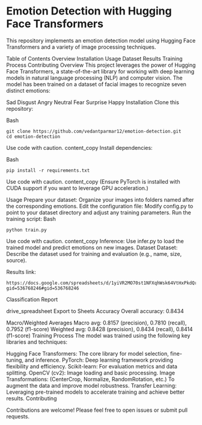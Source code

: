 # Emotion Detection with Hugging Face Transformers
This repository implements an emotion detection model using Hugging Face Transformers and a variety of image processing techniques.

Table of Contents
Overview
Installation
Usage
Dataset
Results
Training Process
Contributing
Overview
This project leverages the power of Hugging Face Transformers, a state-of-the-art library for working with deep learning models in natural language processing (NLP) and computer vision. The model has been trained on a dataset of facial images to recognize seven distinct emotions:

Sad
Disgust
Angry
Neutral
Fear
Surprise
Happy
Installation
Clone this repository:

Bash
```
git clone https://github.com/vedantparmar12/emotion-detection.git
cd emotion-detection
```
Use code with caution.
content_copy
Install dependencies:

Bash
```
pip install -r requirements.txt
```
Use code with caution.
content_copy
(Ensure PyTorch is installed with CUDA support if you want to leverage GPU acceleration.)

Usage
Prepare your dataset: Organize your images into folders named after the corresponding emotions.
Edit the configuration file: Modify config.py to point to your dataset directory and adjust any training parameters.
Run the training script:
Bash
```
python train.py
```
Use code with caution.
content_copy
Inference: Use infer.py to load the trained model and predict emotions on new images.
Dataset
Dataset: Describe the dataset used for training and evaluation (e.g., name, size, source).

Results link:
```
https://docs.google.com/spreadsheets/d/1yiVR2MO70st1NFXqhWsk64VtHxPkdQrCSDXfXE8reOU/edit?gid=536768246#gid=536768246
```
Classification Report

drive_spreadsheet
Export to Sheets
Accuracy
Overall accuracy: 0.8434

Macro/Weighted Averages
Macro avg: 0.8157 (precision), 0.7810 (recall), 0.7952 (f1-score)
Weighted avg: 0.8428 (precision), 0.8434 (recall), 0.8414 (f1-score)
Training Process
The model was trained using the following key libraries and techniques:

Hugging Face Transformers: The core library for model selection, fine-tuning, and inference.
PyTorch: Deep learning framework providing flexibility and efficiency.
Scikit-learn: For evaluation metrics and data splitting.
OpenCV (cv2): Image loading and basic processing.
Image Transformations: (CenterCrop, Normalize, RandomRotation, etc.) To augment the data and improve model robustness.
Transfer Learning: Leveraging pre-trained models to accelerate training and achieve better results.
Contributing


Contributions are welcome! Please feel free to open issues or submit pull requests.




